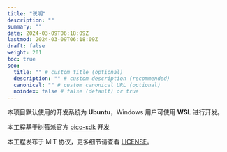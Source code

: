 ```yaml
---
title: "说明"
description: ""
summary: ""
date: 2024-03-09T06:18:09Z
lastmod: 2024-03-09T06:18:09Z
draft: false
weight: 201
toc: true
seo:
  title: "" # custom title (optional)
  description: "" # custom description (recommended)
  canonical: "" # custom canonical URL (optional)
  noindex: false # false (default) or true
---
```


本项目默认使用的开发系统为 **Ubuntu**，Windows 用户可使用 **WSL** 进行开发。

本工程基于树莓派官方 [pico-sdk](https://github.com/raspberrypi/pico-sdk/) 开发

本工程发布于 MIT 协议，更多细节请查看 [LICENSE]()。
